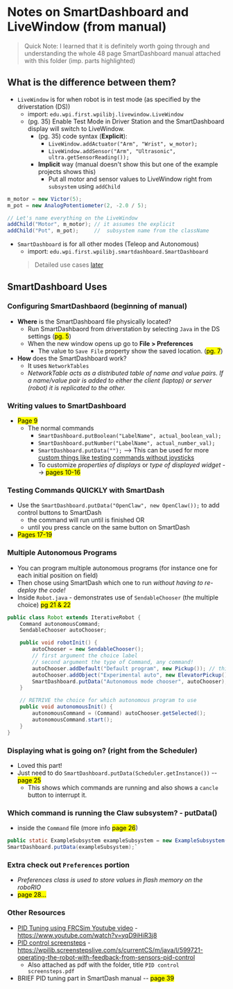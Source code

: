 
# Notes on SmartDashboard and LiveWindow (from manual)

> Quick Note: I learned that it is definitely worth going through and understanding the whole 48 page SmartDashboard manual attached with this folder (imp. parts highlighted)

## What is the difference between them?
- `LiveWindow` is for when robot is in test mode (as specified by the driverstation (DS))
	- import: `edu.wpi.first.wpilibj.livewindow.LiveWindow`
	- (pg. 35) Enable Test Mode in Driver Station and the SmartDashboard display will switch to LiveWindow.
		- (pg. 35) code syntax (**Explicit**):
			- `LiveWindow.addActuator("Arm", "Wrist", w_motor);`
			- `LiveWindow.addSensor("Arm", "Ultrasonic", ultra.getSensorReading());`
		- **Implicit** way (manual doesn't show this but one of the example projects shows this)
			- Put all motor and sensor values to LiveWindow right from `subsystem` using `addChild`
```Java
m_motor = new Victor(5);
m_pot = new AnalogPotentiometer(2, -2.0 / 5);

// Let's name everything on the LiveWindow
addChild("Motor", m_motor); // it assumes the explicit
addChild("Pot", m_pot);		//	subsystem name from the className
```
		
- `SmartDashboard` is for all other modes (Teleop and Autonomous)
	- import: `edu.wpi.first.wpilibj.smartdashboard.SmartDashboard`
	> Detailed use cases [later](#SmartDashboard-Uses)


## SmartDashboard Uses
### Configuring SmartDashbaord (beginning of manual)
- **Where** is the SmartDashboard file physically located?
	- Run SmartDashbaord from driverstation by selecting `Java` in the DS settings (<mark>pg. 5</mark>)
	- When the new window opens up go to **File > Preferences**
		- The value to `Save File` property show the saved location. (<mark>pg. 7</mark>)
- **How** does the SmartDashboard work?
	- It uses `NetworkTables`
	- *NetworkTable acts as a distributed table of name and value pairs. If a name/value pair is added to either the client (laptop) or server (robot) it is replicated to the other.*

### Writing values to SmartDashboard
- <mark>Page 9</mark>
	- The normal commands
		- `SmartDashboard.putBoolean("LabelName", actual_boolean_val);`
		- `SmartDashboard.putNumber("LabelName", actual_number_val);`
		- `SmartDashboard.putData("");` --> This can be used for more [custom things like testing commands without joysticks](#Testing-Commands-QUICKLY-with-SmartDash)
		- To customize *properties of displays* or *type of displayed widget* --> <mark>pages 10-16</mark>

### Testing Commands QUICKLY with SmartDash
- Use the `SmartDashboard.putData("OpenClaw", new OpenClaw());` to add control buttons to SmartDash
	- the command will run until is finished OR
	- until you press cancle on the same button on SmartDash
- <mark>Pages 17-19</mark>

### Multiple Autonomous Programs
- You can program multiple autonomous programs (for instance one for each initial position on field)
- Then chose using SmartDash which one to run *without having to re-deploy the code!*
- Inside `Robot.java` - demonstrates use of `SendableChooser` (the multiple choice) <mark>pg 21 & 22</mark>
```Java
public class Robot extends IterativeRobot {
	Command autonomousCommand;
	SendableChooser autoChooser;

	public void robotInit() {
		autoChooser = new SendableChooser();
		// first argument the choice label
		// second argument the type of Command, any command!
		autoChooser.addDefault("Default program", new Pickup()); // this is always selected default
		autoChooser.addObject("Experimental auto", new ElevatorPickup());
		SmartDashboard.putData("Autonomous mode chooser", autoChooser); // ANOTHER unique use of putData()
	}

	// RETRIVE the choice for which autonomous program to use
	public void autonomousInit() {
		autonomousCommand = (Command) autoChooser.getSelected();
		autonomousCommand.start();
	}
}
```

### Displaying what is going on? (right from the Scheduler)
- Loved this part!
- Just need to do `SmartDashboard.putData(Scheduler.getInstance())` -- <mark>page 25</mark>
	- This shows which commands are running and also shows a `cancle` button to interrupt it.

### Which command is running the Claw subsystem? - putData()
- inside the `Command` file (more info <mark>page 26</mark>)
```Java
public static ExampleSubsystem exampleSubsystem = new ExampleSubsystem();
SmartDashboard.putData(exampleSubsystem);`
```

### Extra check out `Preferences` portion
- *Preferences class is used to store values in flash memory on the roboRIO*
- <mark>page 28...</mark>

### Other Resources
- [PID Tuning using FRCSim Youtube video](https://www.youtube.com/watch?v=yqD9iHiR3j8) - https://www.youtube.com/watch?v=yqD9iHiR3j8
- [PID control screensteps](https://wpilib.screenstepslive.com/s/currentCS/m/java/l/599721-operating-the-robot-with-feedback-from-sensors-pid-control) - https://wpilib.screenstepslive.com/s/currentCS/m/java/l/599721-operating-the-robot-with-feedback-from-sensors-pid-control
	- Also attached as pdf with the folder, title `PID control screensteps.pdf`
- BRIEF PID tuning part in SmartDash manual -- <mark>page 39</mark>















